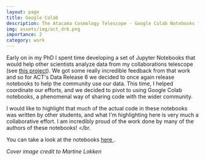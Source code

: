 ```yaml
---
layout: page
title: Google Colab
description: The Atacama Cosmology Telescope - Google Colab Notebooks for Data Release 6
img: assets/img/act_dr6.png
importance: 2
category: work
---
```


Early on in my PhD I spent time developing a set of Jupyter Notebooks that would help other scientists analyze data from my collaborations telescope (see <a href="https://mayamkay.github.io/projects/1_project/">this project</a>). We got some really incredible feedback from that work and so for ACT's Data Release 6 we decided to once again release notebooks to help the community use our data. This time, I helped coordinate our efforts, and we decided to pivot to using Google Colab notebooks, a phenomenal way of sharing code with the wider community. </br>

I would like to highlight that much of the actual code in these notebooks was written by other students, and what I'm highlighting here is very much a collaborative effort. I am incredibly proud of the work done by many of the authors of these notebooks! </br.

You can take a look at the notebooks <a href="https://github.com/ACTCollaboration/DR6_Notebooks"> here </a>.

<em> Cover image credit to Martine Lokken </em>
